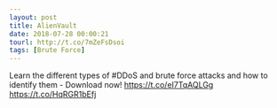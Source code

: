 ```yaml
---
layout: post
title: AlienVault
date: 2018-07-28 00:00:21
tourl: http://t.co/7mZeFsDsoi
tags: [Brute Force]
---
```

Learn the different types of #DDoS and brute force attacks and how to identify them - Download now! https://t.co/eI7TqAQLGg https://t.co/HqRGR1bEfj